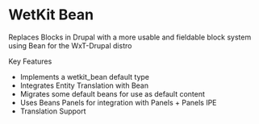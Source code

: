 WetKit Bean
===========
Replaces Blocks in Drupal with a more usable and fieldable block system using Bean for the WxT-Drupal distro

Key Features

* Implements a wetkit_bean default type
* Integrates Entity Translation with Bean
* Migrates some default beans for use as default content
* Uses Beans Panels for integration with Panels + Panels IPE
* Translation Support